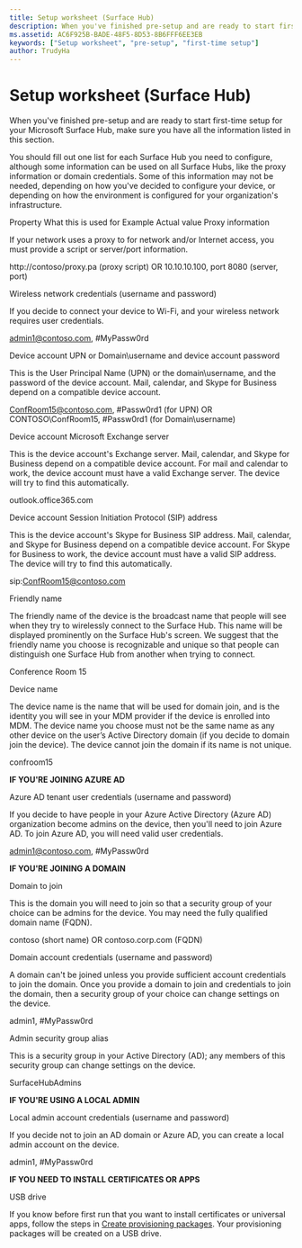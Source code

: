 ```yaml
---
title: Setup worksheet (Surface Hub)
description: When you've finished pre-setup and are ready to start first-time setup for your Microsoft Surface Hub, make sure you have all the information listed in this section.
ms.assetid: AC6F925B-BADE-48F5-8D53-8B6FFF6EE3EB
keywords: ["Setup worksheet", "pre-setup", "first-time setup"]
author: TrudyHa
---
```


# Setup worksheet (Surface Hub)


When you've finished pre-setup and are ready to start first-time setup for your Microsoft Surface Hub, make sure you have all the information listed in this section.

You should fill out one list for each Surface Hub you need to configure, although some information can be used on all Surface Hubs, like the proxy information or domain credentials. Some of this information may not be needed, depending on how you've decided to configure your device, or depending on how the environment is configured for your organization's infrastructure.

Property
What this is used for
Example
Actual value
Proxy information

If your network uses a proxy to for network and/or Internet access, you must provide a script or server/port information.

http://contoso/proxy.pa (proxy script) OR 10.10.10.100, port 8080 (server, port)

Wireless network credentials (username and password)

If you decide to connect your device to Wi-Fi, and your wireless network requires user credentials.

admin1@contoso.com, \#MyPassw0rd

Device account UPN or Domain\\username and device account password

This is the User Principal Name (UPN) or the domain\\username, and the password of the device account. Mail, calendar, and Skype for Business depend on a compatible device account.

ConfRoom15@contoso.com, \#Passw0rd1 (for UPN) OR CONTOSO\\ConfRoom15, \#Passw0rd1 (for Domain\\username)

Device account Microsoft Exchange server

This is the device account's Exchange server. Mail, calendar, and Skype for Business depend on a compatible device account. For mail and calendar to work, the device account must have a valid Exchange server. The device will try to find this automatically.

outlook.office365.com

Device account Session Initiation Protocol (SIP) address

This is the device account's Skype for Business SIP address. Mail, calendar, and Skype for Business depend on a compatible device account. For Skype for Business to work, the device account must have a valid SIP address. The device will try to find this automatically.

sip:ConfRoom15@contoso.com

Friendly name

The friendly name of the device is the broadcast name that people will see when they try to wirelessly connect to the Surface Hub. This name will be displayed prominently on the Surface Hub's screen. We suggest that the friendly name you choose is recognizable and unique so that people can distinguish one Surface Hub from another when trying to connect.

Conference Room 15

Device name

The device name is the name that will be used for domain join, and is the identity you will see in your MDM provider if the device is enrolled into MDM. The device name you choose must not be the same name as any other device on the user’s Active Directory domain (if you decide to domain join the device). The device cannot join the domain if its name is not unique.

confroom15

**IF YOU'RE JOINING AZURE AD**

Azure AD tenant user credentials (username and password)

If you decide to have people in your Azure Active Directory (Azure AD) organization become admins on the device, then you'll need to join Azure AD. To join Azure AD, you will need valid user credentials.

admin1@contoso.com, \#MyPassw0rd

**IF YOU'RE JOINING A DOMAIN**

Domain to join

This is the domain you will need to join so that a security group of your choice can be admins for the device. You may need the fully qualified domain name (FQDN).

contoso (short name) OR contoso.corp.com (FQDN)

Domain account credentials (username and password)

A domain can't be joined unless you provide sufficient account credentials to join the domain. Once you provide a domain to join and credentials to join the domain, then a security group of your choice can change settings on the device.

admin1, \#MyPassw0rd

Admin security group alias

This is a security group in your Active Directory (AD); any members of this security group can change settings on the device.

SurfaceHubAdmins

**IF YOU'RE USING A LOCAL ADMIN**

Local admin account credentials (username and password)

If you decide not to join an AD domain or Azure AD, you can create a local admin account on the device.

admin1, \#MyPassw0rd

**IF YOU NEED TO INSTALL CERTIFICATES OR APPS**

USB drive

If you know before first run that you want to install certificates or universal apps, follow the steps in [Create provisioning packages](provisioning-packages-for-certificates-surface-hub.md). Your provisioning packages will be created on a USB drive.

 

 

 





